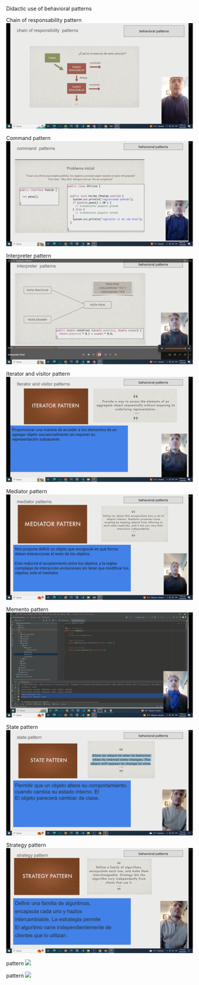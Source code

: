 Didactic use of behavioral patterns


Chain of responsability pattern
[![Chain-responsability](images/video-chainRes.png)](https://youtu.be/WKXTOdMLPQw)


Command pattern
[![Command](images/video-command.png)](https://youtu.be/VpkBKZk1fZg)



Interpreter pattern
[![Interpreter](images/video-interpreter.png)](https://youtu.be/iUQZPZb_orA)



Iterator and visitor pattern
[![IterartorVisitor](images/video-visitor.png)](https://youtu.be/WZk0Py2Jafw)


Mediator pattern
[![Mediator](images/video-mediator.png)](https://youtu.be/tvdzWDbg-oE)


Memento pattern
[![Memento](images/video-memento.png)](https://youtu.be/9r46ge21zy0v)


State pattern
[![State](images/video-state.png)](https://www.youtube.com/watch?v=fBQxnTXv4TI)


Strategy pattern
[![Strategy](images/video-strategy.png)](https://youtu.be/GnGn8LWiEIc)



pattern
[![](images)]()



pattern
[![](images)]()


